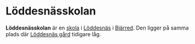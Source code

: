 # Löddesnässkolan

**Löddesnässkolan** är en [skola](skola.md) i [Löddesnäs](Löddesnäs.md) i [Bjärred](Bjärred.md). Den ligger på samma plads där [Löddesnäs gård](Löddesnäs%20gård.md) tidigare låg.
